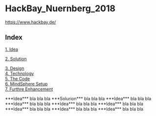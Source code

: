 # HackBay_Nuernberg_2018
https://www.hackbay.de/

## Index
[1. Idea](#idea)

[2. Solution](#solurion)

[3. Design](#design)  
[4. Technology](#technology)   
[5. The Code](#thecode)  
[6. MindSphere Setup](#MindSpheresetup)  
[7. Furthre Enhancement](#FurthreEnhancement)  



<a name="idea"/>
***Idea***  
bla bla bla  


<a name="solurion"/>
***Solurion***  
bla bla bla  


<a name="idea"/>
***Idea***  
bla bla bla  


<a name="idea"/>
***Idea***  
bla bla bla  


<a name="idea"/>
***Idea***  
bla bla bla  


<a name="idea"/>
***Idea***  
bla bla bla  


<a name="idea"/>
***Idea***  
bla bla bla  


<a name="idea"/>
***Idea***  
bla bla bla  


<a name="idea"/>
***Idea***  
bla bla bla  
